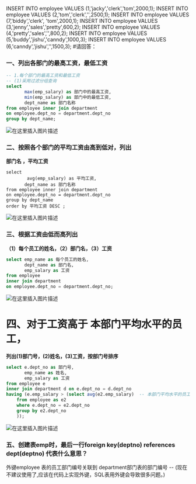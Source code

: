 INSERT INTO employee VALUES (1,'jacky','clerk','tom',2000,1);
INSERT INTO employee VALUES (2,'tom','clerk','',2500,1);
INSERT INTO employee VALUES (7,'biddy','clerk', 'tom',2000,1);
INSERT INTO employee VALUES (3,'jenny','sales','pretty',600,2);
INSERT INTO employee VALUES (4,'pretty','sales','',800,2);
INSERT INTO employee VALUES (5,'buddy','jishu','canndy',1000,3);
INSERT INTO employee VALUES (6,'canndy','jishu','',1500,3);
#请回答：
### 一、列出各部门的最高工资，最低工资
```sql
-- 1.每个部门的最高工资和最低工资
-- (1)采用过滤分组查询
select
       max(emp_salary) as 部门中的最高工资,
       min(emp_salary) as 部门中的最低工资,
       dept_name as 部门名称
from employee inner join department
on employee.dept_no = department.dept_no
group by dept_name;
```
![在这里插入图片描述](https://img-blog.csdnimg.cn/20200610212842933.png)
### 二、按照各个部门的平均工资由高到低对，列出
**部门名 ，平均工资**
```
select
        avg(emp_salary) as 平均工资,
       dept_name as 部门名称
from employee inner join department
on employee.dept_no = department.dept_no
group by dept_name
order by 平均工资 DESC ;
```
![在这里插入图片描述](https://img-blog.csdnimg.cn/20200610212914942.png?x-oss-process=image/watermark,type_ZmFuZ3poZW5naGVpdGk,shadow_10,text_aHR0cHM6Ly9ibG9nLmNzZG4ubmV0L2phcnZhbjU=,size_16,color_FFFFFF,t_70)
### 三、根据工资由低而高列出
**（1）每个员工的姓名，（2）部门名，（3）工资**
```sql
select emp_name as 每个员工的姓名,
       dept_name as 部门名,
       emp_salary as 工资
from employee
inner join department
on employee.dept_no = department.dept_no;
```
![在这里插入图片描述](https://img-blog.csdnimg.cn/20200610212937116.png?x-oss-process=image/watermark,type_ZmFuZ3poZW5naGVpdGk,shadow_10,text_aHR0cHM6Ly9ibG9nLmNzZG4ubmV0L2phcnZhbjU=,size_16,color_FFFFFF,t_70)


# 四、对于工资高于 本部门平均水平的员工，
 **列出(1)部门号，(2)姓名，(3)工资，按部门号排序**
```sql
select e.dept_no as 部门号,
       emp_name as 姓名,
       emp_salary as 工资
from employee e
inner join department d on e.dept_no = d.dept_no
having (e.emp_salary > (select avg(e2.emp_salary)  -- 本部门平均水平的员工，
    from employee as e2
    where e.dept_no = e2.dept_no
    group by e2.dept_no
    ));

```
![在这里插入图片描述](https://img-blog.csdnimg.cn/20200610213001954.png)
### 五、创建表emp时，最后一行foreign key(deptno) references dept(deptno) 代表什么意思？

外键employee 表的员工部门编号关联到 department部门表的部门编号
 -- (现在不建议使用了,应该在代码上实现外键，SQL表用外键会导致很多问题。)
